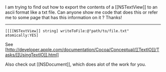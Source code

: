 I am trying to find out how to export the contents of a [[NSTextView]] to an ascii format like a txt file. Can anyone show me code that does this or refer me to some page that has this information on it ? Thanks!

----

<code>[[[[NSTextView]] string] writeToFile:@"path/to/file.txt" atomically:YES]</code>

See [http://developer.apple.com/documentation/Cocoa/Conceptual/[[TextIO]]/Tasks/[[UsingTextIO]].html]

Also check out [[NSDocument]], which does alot of the work for you.